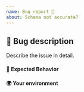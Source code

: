 ```yaml
---
name: Bug report 🐛
about: Schema not accurate?
---
```


<!-- Please search existing issues to avoid creating duplicates. -->

## 🐛 Bug description
Describe the issue in detail.

#### 🤔 Expected Behavior
<!-- What should have happened? -->

#### 🌍 Your environment
<!-- Include the relevant example payload if possible. -->

